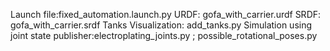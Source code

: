 Launch file:fixed_automation.launch.py
URDF: gofa_with_carrier.urdf
SRDF: gofa_with_carrier.srdf
Tanks Visualization: add_tanks.py
Simulation using joint state publisher:electroplating_joints.py ; possible_rotational_poses.py
